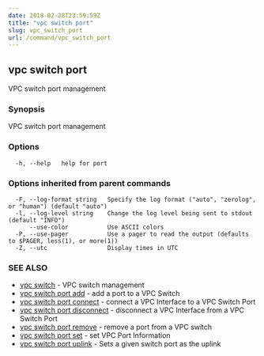 ```yaml
---
date: 2018-02-28T23:59:59Z
title: "vpc switch port"
slug: vpc_switch_port
url: /command/vpc_switch_port
---
```

## vpc switch port

VPC switch port management

### Synopsis


VPC switch port management

### Options

```
  -h, --help   help for port
```

### Options inherited from parent commands

```
  -F, --log-format string   Specify the log format ("auto", "zerolog", or "human") (default "auto")
  -l, --log-level string    Change the log level being sent to stdout (default "INFO")
      --use-color           Use ASCII colors
  -P, --use-pager           Use a pager to read the output (defaults to $PAGER, less(1), or more(1))
  -Z, --utc                 Display times in UTC
```

### SEE ALSO
* [vpc switch](/command/vpc_switch)	 - VPC switch management
* [vpc switch port add](/command/vpc_switch_port_add)	 - add a port to a VPC Switch
* [vpc switch port connect](/command/vpc_switch_port_connect)	 - connect a VPC Interface to a VPC Switch Port
* [vpc switch port disconnect](/command/vpc_switch_port_disconnect)	 - disconnect a VPC Interface from a VPC Switch Port
* [vpc switch port remove](/command/vpc_switch_port_remove)	 - remove a port from a VPC switch
* [vpc switch port set](/command/vpc_switch_port_set)	 - set VPC Port Information
* [vpc switch port uplink](/command/vpc_switch_port_uplink)	 - Sets a given switch port as the uplink

